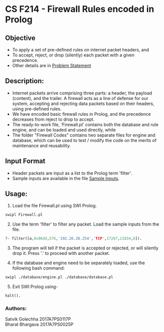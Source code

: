 # CS F214 - Firewall Rules encoded in Prolog
## Objective
 * To apply a set of pre-defined rules on internet packet headers, and
 * To accept, reject, or drop (silently) each packet with a given precedence.
 * Other details are in [Problem Statement](ProblemStatement.md)

## Description:
 * Internet packets arrive comprising three parts: a header, the payload (content), and the trailer. A firewall acts as a line of defense for our system, accepting and rejecting data packets based on their headers, using pre-defined rules.
 * We have encoded basic firewall rules in Prolog, and the precedence decreases from reject to drop to accept.  
 * The ready-to-work file, 'Firewall.pl' contains both the database and rule engine, and can be loaded and used directly, while
 * The folder "Firewall Codes" contains two separate files for engine and database, which can be used to test / modify the code on the merits of maintenance and reusability.  

## Input Format
 * Header packets are input as a list to the Prolog term 'filter'.
 * Sample inputs are available in the file [Sample Inputs](sample_inputs.txt).

## Usage:
1. Load the file Firewall.pl using SWI Prolog.
```bash
swipl Firewall.pl
```
2. Use the term 'filter' to filter any packet. Load the sample inputs from the file.
```prolog
?- filter([a,0x86dd,576,'192.26.26.254','TCP',17267,21834,6]). 
```
3. The program will tell if the packet is accepted or rejected, or will silently drop it. Press '.' to proceed with another packet.

4. If the database and engine need to be separately loaded, use the following bash command:
```bash
swipl ./database/engine.pl ./database/database.pl
```
5. Exit SWI Prolog using-
```prolog
halt().
```

### Authors:
Satvik Golechha 2017A7PS0117P<br>
Bharat Bhargava 2017A7PS0025P
